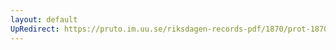 ```yaml
---
layout: default
UpRedirect: https://pruto.im.uu.se/riksdagen-records-pdf/1870/prot-1870--ak--323/prot-1870--ak--323_000.pdf
---
```

